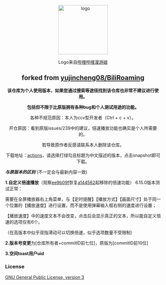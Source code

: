 <div align="center">

<img width="160" src="imgs/icon.png" alt="logo">
 
Logo来自[哔哩哔哩漫游娘](https://www.weibo.com/p/230418139a6f1100102vlj6)
 
## forked from [yujincheng08/BiliRoaming](https://github.com/yujincheng08/BiliRoaming)
 
**该仓库为个人使用版本，如果您通过搜索等途径找到该仓库也非常不建议进行使用。**
 
**包括但不限于比原版拥有各种bug和个人测试用途的功能。**
 
各种不规范原因：本人为ccv型开发者（Ctrl + c + v）。
 
开仓原因：看到原版issues/239中的建议，倍速播放功能也确实是个人所需要的。
 
若导致原作者反感请联系本人删除该仓库。
 
下载地址：[actions](https://github.com/issueser/BiliRoaming/actions/workflows/android.yml)，请选择打绿勾且标题为中文描述的版本，点击snapshot即可下载。
</div>
 
***与原版本的区别***  (不一定会与最新内容一致)
 
**1.自定义倍速播放**（观察[ee9b09f](https://github.com/issueser/BiliRoaming/tree/ee9b09fa2df3a4c35a91c5326aaa602b774741e5)恢复[a144562](https://github.com/issueser/BiliRoaming/tree/a14456201b4d5778fe40570259424f6a80e0535f)起移除的倍速功能）
  6.15.0版本测试正常：
 
  需要在全屏播放器右上角菜单，与【定时提醒】【播放方式】【画面尺寸】处于同一个位置的【播放速度】进行设置，而不是使用弹幕输入框右侧的速度进行设置；
 
  【播放速度】中的速度文本不会改变，点击后会显示真正的文本，所以能自定义倍速的选项仅有6个。
 
  （在高版本中似乎双指滑动可以切换倍速，似乎选项数量不受限制）

**2.版本号变更**为[仓库所有者+commitID前七位]，原版为[commitID前10位]

**3.空间toast用户uid**

### License
[GNU General Public License, version 3](LICENSE)
